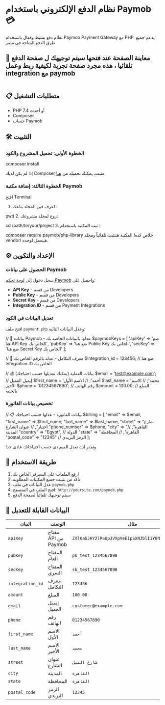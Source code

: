 # نظام الدفع الإلكتروني باستخدام Paymob 💳

نظام دفع بسيط وفعال باستخدام Paymob Payment Gateway مع PHP. يدعم جميع طرق الدفع المتاحة في مصر 

## 📸 معاينة الصفحة عند فتحها سيتم توجيهك ل صفحة الدفع تلقائيا ، هذه مجرد صفحة تجربة لكيفية ربط وعمل integration  مع paymob 
![]()

## 📋 متطلبات التشغيل

- PHP 7.4 أو أحدث
- Composer
- حساب Paymob 

## 🛠️ التثبيت 

### الخطوة الأولى: تحميل المشروع والكود
composer install



إذا لم يكن لديك Composer مثبت، يمكنك تحميله من [هنا](https://getcomposer.org/download/)

### الخطوة الثالثة: إضافة مكتبة Paymob
افتح Terminal
1. اعرف فين المجلد بتاعك :



pwd
2. روح لمجلد مشروعك:



cd /path/to/your/project
3.  ثبت المكتبة باستخدام :



composer require paymob/php-library
خلاص كده! المكتبة هتتثبت تلقائياً ومجلد vendor/ هيتعمل لوحده.

## ⚙️ الإعداد والتكوين

### الحصول على بيانات Paymob

سجل دخول إلى [لوحة تحكم Paymob](https://accept.paymob.com/) واحصل على:

- **API Key** - من قسم Developers
- **Public Key** - من قسم Developers  
- **Secret Key** - من قسم Developers
- **Integration ID** - من قسم Payment Integrations

### تعديل البيانات في الكود

افتح ملف `payment.php` وعدل البيانات التالية:

// 🔑 بيانات Paymob - عدلها بالبيانات الخاصة بك
$paymobKeys = [
'apiKey' => 'ضع هنا API Key الخاص بك',
'pubKey' => 'ضع هنا Public Key الخاص بك',
'secKey' => 'ضع هنا Secret Key الخاص بك'
];

// 🎯 معرف التكامل - عدله بالرقم الخاص بك
$integration_id = 123456; // ضع هنا Integration ID الخاص بك

// 💰 بيانات العملية (يمكنك تعديلها حسب احتياجك)
$email = 'test@example.com'; // إيميل العميل
$first_name = 'أحمد'; // الاسم الأول
$last_name = 'محمد'; // الاسم الأخير
$phone = '01234567890'; // رقم الهاتف
$amount = 100.00; // المبلغ بالجنيه



### تخصيص بيانات الفاتورة

// 📋 بيانات الفاتورة - عدلها حسب احتياجك
$billing = [
"email" => $email,
"first_name" => $first_name,
"last_name" => $last_name,
"street" => "شارع اختبار", // عنوان الشارع
"phone_number" => $phone,
"city" => "القاهرة", // المدينة
"country" => "Egypt", // الدولة
"state" => "القاهرة", // المحافظة
"postal_code" => "12345" // الرمز البريدي
];

وتقدر انك تعدل القيم دي حسب اختياجاتك عادي جدا 

## 🚀 طريقة الاستخدام

1. ارفع الملفات على السيرفر الخاص بك
2. تأكد من تثبيت جميع المكتبات المطلوبة
3. عدل البيانات في ملف `paymob.php`
4. افتح الملف في المتصفح: `http://yoursite.com/paymob.php`
5. سيتم توجيهك تلقائياً لصفحة الدفع

## 🔧 البيانات القابلة للتعديل

| البيان | الوصف | مثال |
|--------|--------|-------|
| `apiKey` | مفتاح API من Paymob | `ZXlKaGJHY2lPaUpJVXpVeE1pSXNJblI1Y0NJNklrcFhWQ0o5` |
| `pubKey` | المفتاح العام | `pk_test_1234567890` |
| `secKey` | المفتاح السري | `sk_test_1234567890` |
| `integration_id` | معرف التكامل | `123456` |
| `amount` | المبلغ | `100.00` |
| `email` | إيميل العميل | `customer@example.com` |
| `phone` | رقم الهاتف | `01234567890` |
| `first_name` | الاسم الأول | `أحمد` |
| `last_name` | الاسم الأخير | `محمد` |
| `street` | عنوان الشارع | `شارع النيل` |
| `city` | المدينة | `القاهرة` |
| `state` | المحافظة | `القاهرة` |
| `postal_code` | الرمز البريدي | `12345` |


